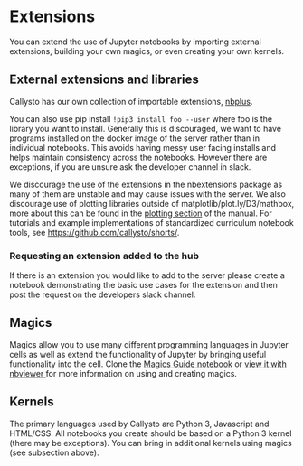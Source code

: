 # Extensions

You can extend the use of Jupyter notebooks by importing external extensions, building your own magics, or even creating 
your own kernels.

## External extensions and libraries
Callysto has our own collection of importable extensions, [nbplus](nbplus.md).

You can also use pip install `!pip3 install foo --user` where foo is the library you want to install.
Generally this is discouraged, we want to have programs installed on the docker image of the server rather than in individual notebooks. 
This avoids having messy user facing installs and helps maintain consistency across the notebooks. 
However there are exceptions, if you are unsure ask the developer channel in slack.

We discourage the use of the extensions in the nbextensions package as many of them are unstable and may cause issues 
with the server.
We also discourage use of plotting libraries outside of matplotlib/plot.ly/D3/mathbox, more about this can be found in the
[plotting section](plotting.md) of the manual. For tutorials and example implementations of standardized curriculum notebook tools, see <https://github.com/callysto/shorts/>. 

### Requesting an extension added to the hub
If there is an extension you would like to add to the server 
please create a notebook demonstrating the basic use cases for the extension and then post the request on the developers slack channel.

## Magics
Magics allow you to use many different programming languages in Jupyter cells as well as extend the functionality 
of Jupyter by bringing useful functionality into the cell.
Clone the [Magics Guide notebook](guides/MagicsGuide.ipynb) or [view it with nbviewer ](https://nbviewer.jupyter.org/github/callysto/training-manual-live/guides/blob/master/MagicsGuide.ipynb)
for more information on using and creating magics.

## Kernels
The primary languages used by Callysto are Python 3, Javascript and HTML/CSS. 
All notebooks you create should be based on a Python 3 kernel (there may be exceptions). 
You can bring in additional kernels using magics (see subsection above).
